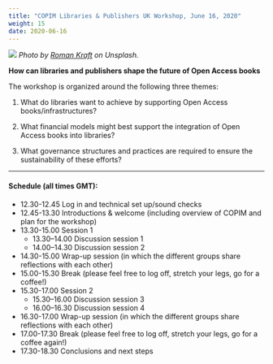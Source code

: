```yaml
---
title: "COPIM Libraries & Publishers UK Workshop, June 16, 2020"
weight: 15
date: 2020-06-16
---
```

![](images/roman-kraft-X1exjxxBho4-unsplash-cropped.jpg)
*Photo by [Roman Kraft](https://unsplash.com/@romankraft?utm_source=unsplash&utm_medium=referral&utm_content=creditCopyText) on Unsplash.*


**How can libraries and publishers shape the future of Open Access books**

The workshop is organized around the following three themes:

1. What do libraries want to achieve by supporting Open Access books/infrastructures?

2. What financial models might best support the integration of Open Access books into libraries?

3. What governance structures and practices are required to ensure the sustainability of these efforts?


---

#### Schedule (all times GMT):

* 12.30-12.45   Log in and technical set up/sound checks
* 12.45-13.30   Introductions & welcome (including overview of COPIM and plan for the workshop)
* 13.30-15.00   Session 1
  * 13.30–14.00   Discussion session 1
  * 14.00–14.30   Discussion session 2
* 14.30-15.00   Wrap-up session (in which the different groups share reflections with each other)
* 15.00-15.30   Break (please feel free to log off, stretch your legs, go for a coffee!)
* 15.30-17.00   Session 2
    * 15.30–16.00   Discussion session 3
    * 16.00–16.30   Discussion session 4
* 16.30-17.00   Wrap-up session (in which the different groups share reflections with each other)
* 17.00-17.30   Break (please feel free to log off, stretch your legs, go for a coffee again!)
* 17.30-18.30   Conclusions and next steps
